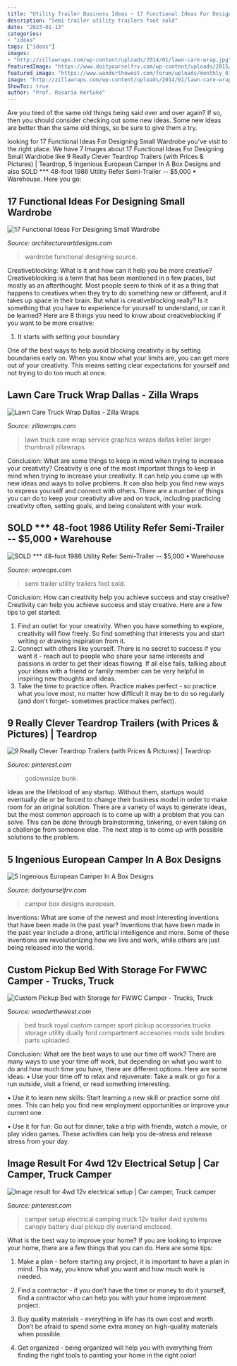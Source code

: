 ```yaml
---
title: "Utility Trailer Business Ideas ~ 17 Functional Ideas For Designing Small Wardrobe"
description: "Semi trailer utility trailers foot sold"
date: "2023-01-13"
categories:
- "ideas"
tags: ["ideas"]
images:
- "http://zillawraps.com/wp-content/uploads/2014/01/lawn-care-wrap.jpg"
featuredImage: "https://www.doityourselfrv.com/wp-content/uploads/2015/05/QuQuQ-CamperBox-KitchenBed.jpg"
featured_image: "https://www.wanderthewest.com/forum/uploads/monthly_01_2015/post-408-0-99654300-1422472726.jpg"
image: "http://zillawraps.com/wp-content/uploads/2014/01/lawn-care-wrap.jpg"
ShowToc: true
author: "Prof. Rosario Kerluke"
---
```



Are you tired of the same old things being said over and over again? If so, then you should consider checking out some new ideas. Some new ideas are better than the same old things, so be sure to give them a try.

	

		
looking for 17 Functional Ideas For Designing Small Wardrobe you've visit to the right place. We have 7 Images about 17 Functional Ideas For Designing Small Wardrobe like 9 Really Clever Teardrop Trailers (with Prices &amp; Pictures) | Teardrop, 5 Ingenious European Camper In A Box Designs and also SOLD *** 48-foot 1986 Utility Refer Semi-Trailer -- $5,000 • Warehouse. Here you go:
		
    
## 17 Functional Ideas For Designing Small Wardrobe

<img loading=lazy src="http://www.architectureartdesigns.com/wp-content/uploads/2016/05/7-71-630x469.jpg" onerror="this.onerror=null;this.src='https://tse3.mm.bing.net/th?id=OIP.ve0KEULchI4KHgEmbuQP4QHaFg&amp;pid=15.1';" alt="17 Functional Ideas For Designing Small Wardrobe">

_Source: architectureartdesigns.com_

>wardrobe functional designing source. 

	

Creativeblocking: What is it and how can it help you be more creative?
Creativeblocking is a term that has been mentioned in a few places, but mostly as an afterthought. Most people seem to think of it as a thing that happens to creatives when they try to do something new or different, and it takes up space in their brain. But what is creativeblocking really? Is it something that you have to experience for yourself to understand, or can it be learned? Here are 8 things you need to know about creativeblocking if you want to be more creative: 
1) It starts with setting your boundary

One of the best ways to help avoid blocking creativity is by setting boundaries early on. When you know what your limits are, you can get more out of your creativity. This means setting clear expectations for yourself and not trying to do too much at once.

    
## Lawn Care Truck Wrap Dallas - Zilla Wraps

<img loading=lazy src="http://zillawraps.com/wp-content/uploads/2014/01/lawn-care-wrap.jpg" onerror="this.onerror=null;this.src='https://tse1.mm.bing.net/th?id=OIP.xnFlO9Va2Jowa9SWN6nKTwHaE8&amp;pid=15.1';" alt="Lawn Care Truck Wrap Dallas - Zilla Wraps">

_Source: zillawraps.com_

>lawn truck care wrap service graphics wraps dallas keller larger thumbnail zillawraps. 

	

Conclusion: What are some things to keep in mind when trying to increase your creativity?
Creativity is one of the most important things to keep in mind when trying to increase your creativity. It can help you come up with new ideas and ways to solve problems. It can also help you find new ways to express yourself and connect with others. There are a number of things you can do to keep your creativity alive and on track, including practicing creativity often, setting goals, and being consistent with your work.

    
## SOLD *** 48-foot 1986 Utility Refer Semi-Trailer -- $5,000 • Warehouse

<img loading=lazy src="https://wareops.com/wp-content/uploads/2018/11/481482-2.jpg" onerror="this.onerror=null;this.src='https://tse2.mm.bing.net/th?id=OIP.3MrZRs-a_eV4pYqeB5i3CwHaJ4&amp;pid=15.1';" alt="SOLD *** 48-foot 1986 Utility Refer Semi-Trailer -- $5,000 • Warehouse">

_Source: wareops.com_

>semi trailer utility trailers foot sold. 

	

Conclusion: How can creativity help you achieve success and stay creative?
Creativity can help you achieve success and stay creative. Here are a few tips to get started: 
1. Find an outlet for your creativity. When you have something to explore, creativity will flow freely. So find something that interests you and start writing or drawing inspiration from it. 
2. Connect with others like yourself. There is no secret to success if you want it - reach out to people who share your same interests and passions in order to get their ideas flowing. If all else fails, talking about your ideas with a friend or family member can be very helpful in inspiring new thoughts and ideas. 
3. Take the time to practice often. Practice makes perfect - so practice what you love most, no matter how difficult it may be to do so regularly (and don't forget- sometimes practice makes perfect).

    
## 9 Really Clever Teardrop Trailers (with Prices &amp; Pictures) | Teardrop

<img loading=lazy src="https://i.pinimg.com/736x/a0/03/92/a0039237164bd5adb8e086e5afdf1a3a.jpg" onerror="this.onerror=null;this.src='https://tse4.mm.bing.net/th?id=OIP.JebFAXKj5Q6D11YrJMUHuwHaFj&amp;pid=15.1';" alt="9 Really Clever Teardrop Trailers (with Prices &amp; Pictures) | Teardrop">

_Source: pinterest.com_

>godownsize bunk. 

	

Ideas are the lifeblood of any startup. Without them, startups would eventually die or be forced to change their business model in order to make room for an original solution. There are a variety of ways to generate ideas, but the most common approach is to come up with a problem that you can solve. This can be done through brainstorming, tinkering, or even taking on a challenge from someone else. The next step is to come up with possible solutions to the problem.

    
## 5 Ingenious European Camper In A Box Designs

<img loading=lazy src="https://www.doityourselfrv.com/wp-content/uploads/2015/05/QuQuQ-CamperBox-KitchenBed.jpg" onerror="this.onerror=null;this.src='https://tse3.mm.bing.net/th?id=OIP.8LCThmFfscgGYd3BCgx-MgHaE8&amp;pid=15.1';" alt="5 Ingenious European Camper In A Box Designs">

_Source: doityourselfrv.com_

>camper box designs european. 

	

Inventions: What are some of the newest and most interesting inventions that have been made in the past year?
Inventions that have been made in the past year include a drone, artificial intelligence and more. Some of these inventions are revolutionizing how we live and work, while others are just being released into the world.

    
## Custom Pickup Bed With Storage For FWWC Camper - Trucks, Truck

<img loading=lazy src="https://www.wanderthewest.com/forum/uploads/monthly_01_2015/post-408-0-99654300-1422472726.jpg" onerror="this.onerror=null;this.src='https://tse1.mm.bing.net/th?id=OIP.3ytqlyTj3NLBQrUPLeNGEAHaE8&amp;pid=15.1';" alt="Custom Pickup Bed with Storage for FWWC Camper - Trucks, Truck">

_Source: wanderthewest.com_

>bed truck royal custom camper sport pickup accessories trucks storage utility dually ford compartment accesories mods side bodies parts uploaded. 

	

Conclusion: What are the best ways to use our time off work?
There are many ways to use your time off work, but depending on what you want to do and how much time you have, there are different options. Here are some ideas: 
• Use your time off to relax and rejuvenate: Take a walk or go for a run outside, visit a friend, or read something interesting. 

• Use it to learn new skills: Start learning a new skill or practice some old ones. This can help you find new employment opportunities or improve your current one. 

• Use it for fun: Go out for dinner, take a trip with friends, watch a movie, or play video games. These activities can help you de-stress and release stress from your day.

    
## Image Result For 4wd 12v Electrical Setup | Car Camper, Truck Camper

<img loading=lazy src="https://i.pinimg.com/736x/c4/b8/38/c4b8389c2907c76bd3bd4296ba131387.jpg" onerror="this.onerror=null;this.src='https://tse2.mm.bing.net/th?id=OIP.Ij2VSFfIBnssQmgz75eE8AAAAA&amp;pid=15.1';" alt="Image result for 4wd 12v electrical setup | Car camper, Truck camper">

_Source: pinterest.com_

>camper setup electrical camping truck 12v trailer 4wd systems canopy battery dual pickup diy overland enclosed. 

	

What is the best way to improve your home?
If you are looking to improve your home, there are a few things that you can do. Here are some tips:
1. Make a plan - before starting any project, it is important to have a plan in mind. This way, you know what you want and how much work is needed.

2. Find a contractor - if you don’t have the time or money to do it yourself, find a contractor who can help you with your home improvement project.

3. Buy quality materials - everything in life has its own cost and worth. Don’t be afraid to spend some extra money on high-quality materials when possible.

4. Get organized - being organized will help you with everything from finding the right tools to painting your home in the right color!

